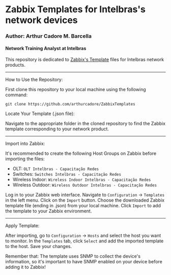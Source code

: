 # Zabbix Templates for Intelbras's network devices

### Author: Arthur Cadore M. Barcella
#### Network Training Analyst at Intelbras

This repository is dedicated to [Zabbix's Template](https://www.zabbix.com/documentation/current/en/manual/config/templates) files for Intelbras network products. 

---
How to Use the Repository:

First clone this repository to your local machine using the following command:

```
git clone https://github.com/arthurcadore/ZabbixTemplates
```

Locate Your Template (.json file):

Navigate to the appropriate folder in the cloned repository to find the Zabbix template corresponding to your network product.

--- 

Import into Zabbix:

It's recommended to create the following Host Groups on Zabbix before importing the files: 

- OLT: `OLT Intelbras - Capacitação Redes`
- Switches: `Switches Intelbras - Capacitação Redes`
- Wireless Indoor: `Wireless Indoor Intelbras - Capacitação Redes`
- Wireless Outdoor: `Wireless Outdoor Intelbras - Capacitação Redes`


Log in to your Zabbix web interface.
Navigate to `Configuration` -> `Templates` in the left menu.
Click on the `Import` button.
Choose the downloaded Zabbix template file (ending in .json) from your local machine.
Click `Import` to add the template to your Zabbix environment.


--- 

Apply Template:

After importing, go to `Configuration` -> `Hosts` and select the host you want to monitor.
In the `Templates` tab, click `Select` and add the imported template to the host. Save your changes. 

Remember that: The template uses SNMP to collect the device's information, so it's important to have SNMP enabled on your device before adding it to Zabbix!
